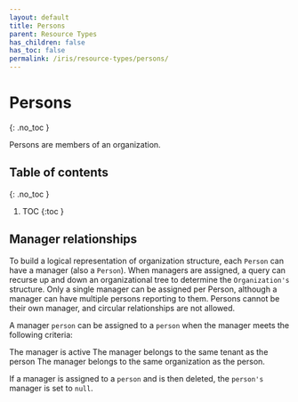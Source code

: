 ```yaml
---
layout: default
title: Persons
parent: Resource Types
has_children: false
has_toc: false
permalink: /iris/resource-types/persons/
---
```


# Persons
{: .no_toc }

Persons are members of an organization.

## Table of contents
{: .no_toc }

1. TOC
{:toc }

## Manager relationships

To build a logical representation of organization structure, each `Person` can have a manager (also a `Person`). When managers are assigned, a query can recurse up and down an organizational tree to determine the `Organization's` structure. Only a single manager can be assigned per Person, although a manager can have multiple persons reporting to them. Persons cannot be their own manager, and circular relationships are not allowed.

A manager `person` can be assigned to a `person` when the manager meets the following criteria:

The manager is active
The manager belongs to the same tenant as the person
The manager belongs to the same organization as the person.

If a manager is assigned to a `person` and is then deleted, the `person's` manager is set to `null`.